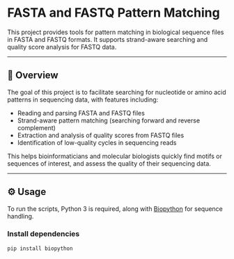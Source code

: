 # FASTA and FASTQ Pattern Matching

This project provides tools for pattern matching in biological sequence files in FASTA and FASTQ formats. It supports strand-aware searching and quality score analysis for FASTQ data.

---

## 🧬 Overview

The goal of this project is to facilitate searching for nucleotide or amino acid patterns in sequencing data, with features including:

- Reading and parsing FASTA and FASTQ files  
- Strand-aware pattern matching (searching forward and reverse complement)  
- Extraction and analysis of quality scores from FASTQ files  
- Identification of low-quality cycles in sequencing reads  

This helps bioinformaticians and molecular biologists quickly find motifs or sequences of interest, and assess the quality of their sequencing data.

---

## ⚙️ Usage

To run the scripts, Python 3 is required, along with [Biopython](https://biopython.org/) for sequence handling.

### Install dependencies

```bash
pip install biopython
